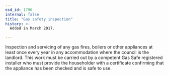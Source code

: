 ```yaml
---
esd_id: 1796
internal: false
title: "Gas safety inspection"
history: >-
  Added in March 2017.

---
```


Inspection and servicing of any gas fires, boilers or other appliances at least once every year in any accommodation where the council is the landlord. This work must be carried out by a competent Gas Safe registered installer who must provide the householder with a certificate confirming that the appliance has been checked and is safe to use.

